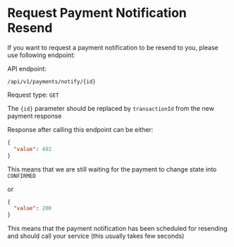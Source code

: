 # Request Payment Notification Resend
If you want to request a payment notification to be resend to you, please use following endpoint:

API endpoint:

```
/api/v1/payments/notify/{id}
```
Request type: `GET`


The `{id}` parameter should be replaced by `transactionId` from the new payment response

Response after calling this endpoint can be either:

```json
{
  "value": 402
}
```

This means that we are still waiting for the payment to change state into `CONFIRMED`

or

```json
{
  "value": 200
}
```

This means that the payment notification has been scheduled for resending and should call your service (this usually takes few seconds)
